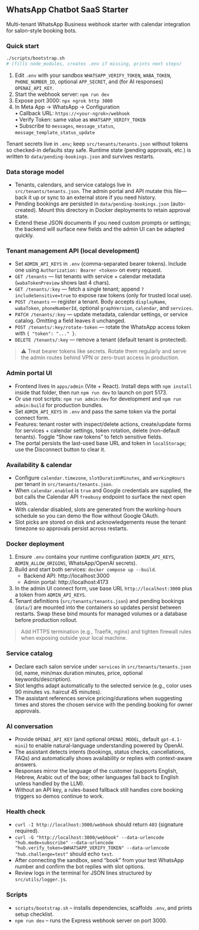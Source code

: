 ## WhatsApp Chatbot SaaS Starter

Multi-tenant WhatsApp Business webhook starter with calendar integration for salon-style booking bots.

### Quick start

```bash
./scripts/bootstrap.sh
# (fills node_modules, creates .env if missing, prints next steps)
```

1. Edit `.env` with your sandbox `WHATSAPP_VERIFY_TOKEN`, `WABA_TOKEN`, `PHONE_NUMBER_ID`, optional `APP_SECRET`, and (for AI responses) `OPENAI_API_KEY`.
2. Start the webhook server: `npm run dev`
3. Expose port 3000: `npx ngrok http 3000`
4. In Meta App → WhatsApp → Configuration  
   • Callback URL: `https://<your-ngrok>/webhook`  
   • Verify Token: same value as `WHATSAPP_VERIFY_TOKEN`  
   • Subscribe to `messages`, `message_status`, `message_template_status_update`

Tenant secrets live in `.env`; keep `src/tenants/tenants.json` without tokens so checked-in defaults stay safe. Runtime state (pending approvals, etc.) is written to `data/pending-bookings.json` and survives restarts.

### Data storage model

- Tenants, calendars, and service catalogs live in `src/tenants/tenants.json`. The admin portal and API mutate this file—back it up or sync to an external store if you need history.
- Pending bookings are persisted in `data/pending-bookings.json` (auto-created). Mount this directory in Docker deployments to retain approval state.
- Extend these JSON documents if you need custom prompts or settings; the backend will surface new fields and the admin UI can be adapted quickly.

### Tenant management API (local development)

- Set `ADMIN_API_KEYS` in `.env` (comma-separated bearer tokens). Include one using `Authorization: Bearer <token>` on every request.
- `GET /tenants` — list tenants with service + calendar metadata (`wabaTokenPreview` shows last 4 chars).
- `GET /tenants/:key` — fetch a single tenant; append `?includeSensitive=true` to expose raw tokens (only for trusted local use).
- `POST /tenants` — register a tenant. Body accepts `displayName`, `wabaToken`, `phoneNumberId`, optional `graphVersion`, `calendar`, and `services`.
- `PATCH /tenants/:key` — update metadata, calendar settings, or service catalog. Omitting a field leaves it unchanged.
- `POST /tenants/:key/rotate-token` — rotate the WhatsApp access token with `{ "token": "..." }`.
- `DELETE /tenants/:key` — remove a tenant (default tenant is protected).

> ⚠️ Treat bearer tokens like secrets. Rotate them regularly and serve the admin routes behind VPN or zero-trust access in production.

### Admin portal UI

- Frontend lives in `apps/admin` (Vite + React). Install deps with `npm install` inside that folder, then run `npm run dev` to launch on port 5173.
- Or use root scripts: `npm run admin:dev` for development and `npm run admin:build` for production bundles.
- Set `ADMIN_API_KEYS` in `.env` and pass the same token via the portal connect form.
- Features: tenant roster with inspect/delete actions, create/update forms for services + calendar settings, token rotation, delete (non-default tenants). Toggle “Show raw tokens” to fetch sensitive fields.
- The portal persists the last-used base URL and token in `localStorage`; use the Disconnect button to clear it.

### Availability & calendar

- Configure `calendar.timezone`, `slotDurationMinutes`, and `workingHours` per tenant in `src/tenants/tenants.json`.
- When `calendar.enabled` is `true` and Google credentials are supplied, the bot calls the Calendar API `freebusy` endpoint to surface the next open slots.
- With calendar disabled, slots are generated from the working-hours schedule so you can demo the flow without Google OAuth.
- Slot picks are stored on disk and acknowledgements reuse the tenant timezone so approvals persist across restarts.

### Docker deployment

1. Ensure `.env` contains your runtime configuration (`ADMIN_API_KEYS`, `ADMIN_ALLOW_ORIGINS`, WhatsApp/OpenAI secrets).
2. Build and start both services: `docker compose up --build`.
   - Backend API: http://localhost:3000
   - Admin portal: http://localhost:4173
3. In the admin UI connect form, use base URL `http://localhost:3000` plus a token from `ADMIN_API_KEYS`.
4. Tenant definitions (`src/tenants/tenants.json`) and pending bookings (`data/`) are mounted into the containers so updates persist between restarts. Swap these bind mounts for managed volumes or a database before production rollout.

> Add HTTPS termination (e.g., Traefik, nginx) and tighten firewall rules when exposing outside your local machine.

### Service catalog

- Declare each salon service under `services` in `src/tenants/tenants.json` (id, name, min/max duration minutes, price, optional keywords/description).
- Slot lengths adapt automatically to the selected service (e.g., color uses 90 minutes vs. haircut 45 minutes).
- The assistant references service pricing/durations when suggesting times and stores the chosen service with the pending booking for owner approvals.

### AI conversation

- Provide `OPENAI_API_KEY` (and optional `OPENAI_MODEL`, default `gpt-4.1-mini`) to enable natural-language understanding powered by OpenAI.
- The assistant detects intents (bookings, status checks, cancellations, FAQs) and automatically shows availability or replies with context-aware answers.
- Responses mirror the language of the customer (supports English, Hebrew, Arabic out of the box; other languages fall back to English unless handled by the LLM).
- Without an API key, a rules-based fallback still handles core booking triggers so demos continue to work.

### Health check

- `curl -I http://localhost:3000/webhook` should return `403` (signature required).  
- `curl -G "http://localhost:3000/webhook" --data-urlencode "hub.mode=subscribe" --data-urlencode "hub.verify_token=$WHATSAPP_VERIFY_TOKEN" --data-urlencode "hub.challenge=test"` should echo `test`.  
- After connecting the sandbox, send “book” from your test WhatsApp number and confirm the bot replies with slot options.  
- Review logs in the terminal for JSON lines structured by `src/utils/logger.js`.

### Scripts

- `scripts/bootstrap.sh` – installs dependencies, scaffolds `.env`, and prints setup checklist.
- `npm run dev` – runs the Express webhook server on port 3000.
